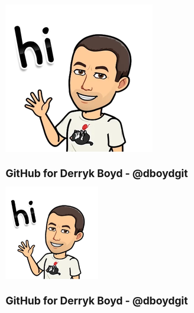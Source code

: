 ![Greeting](/images/hello.webp)

<p align="center">
  <h1>GitHub for Derryk Boyd - @dboydgit</h1>
  <img src="/images/hello.webp" alt="Greeting" width="250">
  
</p>

# GitHub for Derryk Boyd - @dboydgit
